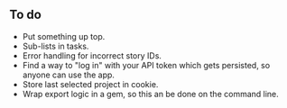 ## To do
- Put something up top.
- Sub-lists in tasks.
- Error handling for incorrect story IDs.
- Find a way to "log in" with your API token which gets persisted, so anyone can use the app.
- Store last selected project in cookie.
- Wrap export logic in a gem, so this an be done on the command line.
